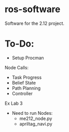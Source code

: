 # ros-software
Software for the 2.12 project. 

# To-Do:

- Setup Procman

Node Calls:
- Task Progress
- Belief State
- Path Planning
- Controller

Ex Lab 3 
- Need to run Nodes:
  - me212_node.py
  - apriltag_navi.py


